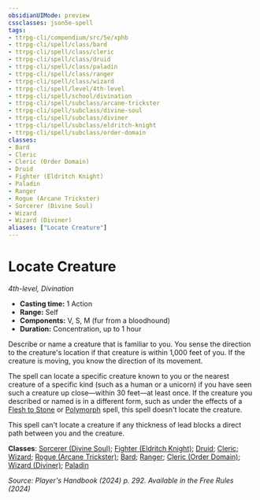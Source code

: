 ```yaml
---
obsidianUIMode: preview
cssclasses: json5e-spell
tags:
- ttrpg-cli/compendium/src/5e/xphb
- ttrpg-cli/spell/class/bard
- ttrpg-cli/spell/class/cleric
- ttrpg-cli/spell/class/druid
- ttrpg-cli/spell/class/paladin
- ttrpg-cli/spell/class/ranger
- ttrpg-cli/spell/class/wizard
- ttrpg-cli/spell/level/4th-level
- ttrpg-cli/spell/school/divination
- ttrpg-cli/spell/subclass/arcane-trickster
- ttrpg-cli/spell/subclass/divine-soul
- ttrpg-cli/spell/subclass/diviner
- ttrpg-cli/spell/subclass/eldritch-knight
- ttrpg-cli/spell/subclass/order-domain
classes:
- Bard
- Cleric
- Cleric (Order Domain)
- Druid
- Fighter (Eldritch Knight)
- Paladin
- Ranger
- Rogue (Arcane Trickster)
- Sorcerer (Divine Soul)
- Wizard
- Wizard (Diviner)
aliases: ["Locate Creature"]
---
```

# Locate Creature
*4th-level, Divination*  


- **Casting time:** 1 Action
- **Range:** Self
- **Components:** V, S, M (fur from a bloodhound)
- **Duration:** Concentration, up to 1 hour

Describe or name a creature that is familiar to you. You sense the direction to the creature's location if that creature is within 1,000 feet of you. If the creature is moving, you know the direction of its movement.

The spell can locate a specific creature known to you or the nearest creature of a specific kind (such as a human or a unicorn) if you have seen such a creature up close—within 30 feet—at least once. If the creature you described or named is in a different form, such as under the effects of a [Flesh to Stone](2-Mechanics/CLI/spells/flesh-to-stone-xphb.md) or [Polymorph](2-Mechanics/CLI/spells/polymorph-xphb.md) spell, this spell doesn't locate the creature.

This spell can't locate a creature if any thickness of lead blocks a direct path between you and the creature.

**Classes**: [Sorcerer (Divine Soul)](2-Mechanics/CLI/lists/list-spells-classes-sorcerer-xphb-divine-soul-xge.md "subclass=XGE;class=XPHB"); [Fighter (Eldritch Knight)](2-Mechanics/CLI/lists/list-spells-classes-fighter-xphb-eldritch-knight-xphb.md "subclass=XPHB;class=XPHB"); [Druid](2-Mechanics/CLI/lists/list-spells-classes-druid.md); [Cleric](2-Mechanics/CLI/lists/list-spells-classes-cleric.md); [Wizard](2-Mechanics/CLI/lists/list-spells-classes-wizard.md); [Rogue (Arcane Trickster)](2-Mechanics/CLI/lists/list-spells-classes-rogue-xphb-arcane-trickster-xphb.md "subclass=XPHB;class=XPHB"); [Bard](2-Mechanics/CLI/lists/list-spells-classes-bard.md); [Ranger](2-Mechanics/CLI/lists/list-spells-classes-ranger.md); [Cleric (Order Domain)](2-Mechanics/CLI/lists/list-spells-classes-cleric-xphb-order-domain-tce.md "subclass=TCE;class=XPHB"); [Wizard (Diviner)](2-Mechanics/CLI/lists/list-spells-classes-wizard-xphb-diviner-xphb.md "subclass=XPHB;class=XPHB"); [Paladin](2-Mechanics/CLI/lists/list-spells-classes-paladin.md)

*Source: Player's Handbook (2024) p. 292. Available in the Free Rules (2024)*